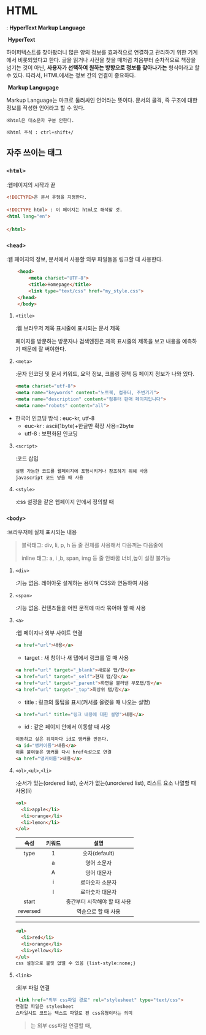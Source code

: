 # HTML

: **HyperText Markup Language**

​	<b>HyperText</b>

하이퍼텍스트를 찾아봤더니 많은 양의 정보를 효과적으로 연결하고 관리하기 위한 기계에서 비롯되었다고 한다. 글을 읽거나 사전을 찾을 때처럼 처음부터 순차적으로 책장을 넘기는 것이 아닌, **사용자가 선택하여 원하는 방향으로 정보를 찾아나가는** 형식이라고 할 수 있다. 따라서, HTML에서는 정보 간의 연결이 중요하다.

​	<strong>Markup Langugage</strong>

Markup Language는 마크로 둘러싸인 언어라는 뜻이다. 문서의 골격, 즉 구조에 대한 정보를 작성한 언어라고 할 수 있다.

`※html은 대소문자 구분 안한다.`

`※html 주석 : ctrl+shift+/`



## 자주 쓰이는 태그

### `<html>`

:웹페이지의 시작과 끝

```html
<!DOCTYPE>은 문서 유형을 지정한다.

<!DOCTYPE html> : 이 페이지는 html로 해석할 것.
<html lang="en">
    
</html>
```



### `<head>`

:웹 페이지의 정보, 문서에서 사용할 외부 파일들을 링크할 때 사용한다.

```html
    <head>
        <meta charset="UTF-8">
        <title>Homepage</title>
        <link type="text/css" href="my_style.css">
    </head>
    </body>
```

1. `<title>`

   :웹 브라우저 제목 표시줄에 표시되는 문서 제목

   페이지를 방문하는 방문자나 검색엔진은 제목 표시줄의 제목을 보고 내용을 예측하기 때문에 잘 써야한다.

2. `<meta>`

   :문자 인코딩 및 문서 키워드, 요약 정보, 크롤링 정책 등 페이지 정보가 나와 있다.

   ```html
   <meta charset="utf-8"> 
   <meta name="keywords" content="노트북, 컴퓨터, 주변기기">
   <meta name="description" content="컴퓨터 판매 페이지입니다">
   <meta name="robots" content="all">
   ```

* 한국어 인코딩 방식 : euc-kr, utf-8
  * euc-kr : ascii(1byte)+한글만 확장 사용=2byte
  * utf-8 : 보편화된 인코딩

3. `<script>`

   :코드 삽입

   ```
   실행 가능한 코드를 웹페이지에 포함시키거나 참조하기 위해 사용
   javascript 코드 넣을 때 사용
   ```

4. `<style>`

   :css 설정을 같은 웹페이지 안에서 정의할 때

   

   

### `<body>`

:브라우저에 실제 표시되는 내용

>블락태그: div, li, p, h 등 줄 전체를 사용해서 다음꺼는 다음줄에
>
>inline 태그: a, i ,b, span, img 등 줄 안바꿈 너비,높이 설정 불가능



1. `<div>` 

   :기능 없음. 레이아웃 설계하는 용이며 CSS와 연동하여 사용

   
   
2. `<span>`

   :기능 없음. 컨텐츠들을 어떤 문적에 따라 묶어야 할 때 사용

   

3. `<a>`

   :웹 페이지나 외부 사이트 연결

   ```html
   <a href="url">내용</a>
   ```

   * target : 새 창이나 새 탭에서 링크를 열 때 사용

   ```html
   <a href="url" target="_blank">새로운 탭/창</a>
   <a href="url" target="_self">현재 탭/창</a>
   <a href="url" target="_parent">화면을 불러낸 부모탭/창</a>
   <a href="url" target="_top">최상위 탭/창</a>
   ```

   * title : 링크의 툴팁을 표시(커서를 올렸을 때 나오는 설명)

   ```html
   <a href="url" title="링크 내용에 대한 설명">내용</a>
   ```

   * id : 같은 페이지 안에서 이동할 때 사용

   ```html
   이동하고 싶은 위치마다 id로 앵커를 만든다.
   <a id="앵커이름">내용</a>
   이름 붙여놓은 앵커를 다시 href속성으로 연결
   <a href="앵커이름">내용</a>
   ```

4. `<ol>`,`<ul>`,`<li>`

   :순서가 있는(ordered list), 순서가 없는(unordered list), 리스트 요소 나열할 때 사용(li)

   ```html
   <ol> 
     <li>apple</li>
     <li>orange</li>
     <li>lemon</li>
   </ol>
   ```

   |   속성   | 키워드 |             설명             |
   | :------: | :----: | :--------------------------: |
   |   type   |   1    |        숫자(default)         |
   |          |   a    |         영어 소문자          |
   |          |   A    |         영어 대문자          |
   |          |   i    |       로마숫자 소문자        |
   |          |   I    |       로마숫자 대문자        |
   |  start   |        | 중간부터 시작해야 할 때 사용 |
   | reversed |        |     역순으로 할 때 사용      |

   ----

   ```html
   <ul>
     <li>red</li>
     <li>orange</li>
     <li>yellow</li>
   </ul>
   css 설정으로 불릿 없앨 수 있음 {list-style:none;}
   ```

   

5. `<link>`

   :외부 파일 연결

   ```html
   <link href="외부 css파일 경로" rel="stylesheet" type="text/css">
   연결할 파일은 stylesheet
   스타일시트 코드는 텍스트 파일로 된 css유형이라는 의미
   ```

   > <link>는 외부 css파일 연결할 때,
   >
   > <style>은 css설정을 같은 웹페이지 안에서 정의할 때 사용 

   

6. `<img>`

   :이미지 삽입. 태그 하나당 1개의 이미지

   ```html
   <img src="이미지 경로">
   
   1. 이미지를 직접 다운로드한 뒤, 파일 경로를 삽입
   2. 다른 웹페이지의 이미지 주소를 복사해서 삽입
   ```

   * 속성

     ```html
     <img src="경로" width="100px"> 너비
     <img src="경로" height="100px"> 높이
     <img src="경로" alt="꽃"> 이미지를 설명하는 대체 텍스트 추가
     <img src="경로" title="자세히"> 툴팁(커서 올리면 나오는)
     <img src="경로" usemap=""> 이미지맵(하나의 이미지에 여러 개의 링크)
     ```

     

7. `<p>`

   :단락. 글의 정보를 정리하기 위하여 필수. 앞 뒤로 빈줄이 생긴다.

   

8. `<br>`

   :줄 바꿈

   

9. `<hn>`

   :제목. `<h1>`~`<h6>`까지  있다.  해당 내용에 대한 정보를 주는 것이기 때문에 다른 내용과 구별하여 사용.

   

10. `<i>` : <i>italic, 기울임</i>

    `<em>` : 내용의 강조를 위해 기울임 꼴로 표시하는 경우

    

11. `<b>` : <b>bold, 진하게</b>

    `<strong> `: <strong>중요한 내용 강조</strong>를 위해 진하게 표시하는 경우

    

12. `<iframe>`

    :웹 페이지 안에 외부 페이지 삽입할 때 사용

    ```html
    <iframe src="삽입할 페이지 주소"></iframe>
    ```

    | 속성     | 설명                       |
    | -------- | -------------------------- |
    | width    | 너비                       |
    | height   | 높이                       |
    | name     | 프레임의 이름              |
    | seamless | 테두리 없애기(속성값 없음) |

    * 유튜브 동영상 추가하려면 `공유`-`퍼가기`에서 복사
    * 위험할 수 있음 => sandbox 사용해서 삽입된 웹페이지의 스크립트 실행되지 않도록 한다.

    ```html
    <iframe src="https://내 페이지 주소" width="600" heigh="400"></iframe>
    
    <iframe width="400" height="250"
            src="https://youtu.be/yLU9VFQ3yM0"
            frameborder="0" allow="accelerometer; autoplay; 		encrypted-media; gyroscope; picture-in-picture"          allowfullscreen></iframe>
    
    <iframe src="iframe_src.html" frameborder="0" sandbox></iframe>
    ```

13. `<video>`

    * controls : 동영상 컨트롤 툴 보이게

    ```html
    <video width="500" controls>
    	<source src="video.mp4">	
    </video>
    ```

    

#### `<table>`

```html
<table>
    <thead>
    	<tr>
        	<th>표의 맨 윗줄 굴게 표시</th>
        </tr>
    </thead>
    <tbody>
        <tr>
        	<td>표의 데이터</td>
            <td rowspan="2"></td>두 행을 묶음(수직 방향)</td>
    		<!--가장 처음 데이터로 묶음-->
        </tr>
    </tbody>
	<tfoot>
		<tr>
        	<td>표의 맨 아래 부분</td>
            <td colspan="3">세 열을 묶음(수평 방향)</td>
        </tr>
	</tfoot>
</table>
```



#### `<form>`

:form 생성. 요소가 어러 개일 경우 `<ul>`로 묶어줄 수 있다.

`<fieldset>`을 사용하여 form 요소를 보기 쉽게 그룹으로 묶는다.

`<legend>`는 `<fieldset>`으로 나누어진 구역에 제목을 붙일 때 사용

| 속성   | 설명                                                         |
| ------ | ------------------------------------------------------------ |
| method | 전송 방식 선택                                               |
| name   | form을 식별하는 이름                                         |
| action | form을 전송할 서버 쪽의 script 파일 지정                     |
| target | action에서 지정한 script 파일이 현재 창이 아닌 다른 위치에 열리도록 지정 |

```html
<form name="profile" action="/action_page.php" method="get" 	autocomplete="on">
    <input type="text" name="id">
    <select>
        <option value="blue"></option>
    </select>
</form>
```



1. `<input>`

   :form의 요소 중 하나로 사용자가 정보를 입력하는 부분

   ```html
<input type="유형" 속성="속성값">
   ```

   | 속성         | 설명                                                         |
   | ------------ | ------------------------------------------------------------ |
   | readonly     | 읽기 전용 필드                                               |
   | placeholder  | 힌트 표시(필드 클릭시 내용 사라짐)                           |
   | autofocus    | 페이지를 열면 커서가 자동으로 가 있음                        |
   | autocomplete | 자동완성                                                     |
   | max/min      | 최대값과 최소값 지정                                         |
   | manLength    | 최대로 입력할 수 있는 문자 개수 지정                         |
   | step         | 숫자의 간격 설정(input이 date, datetime, datetime-local, month, week, time, number, range일 경우) |
   | required     | 필수 입력 필드 지정(빈칸이면 안 넘어감)                      |
   
   | 속성        | 키워드         | 설명                                                         |
   | ----------- | -------------- | ------------------------------------------------------------ |
   | type        | hidden         | 서버로 보내는 값들을 보내는 필드(사용자에게는 안보임)        |
   |             | text           | 텍스트 상자(한 줄)                                           |
   |             | search         | 검색상자                                                     |
   |             | tel            | 전화번호 입력 필드                                           |
   |             | url            | url 주소 입력                                                |
   |             | email          | 메일주소 입력                                                |
   |             | password       | 비밀번호 입력                                                |
   |             | number         | 숫자를 조절할 수 있는 화살표                                 |
   |             | range          | 숫자를 조절할 수 있는 슬라이드 막대                          |
   |             | color          | 색상표                                                       |
   |             | checkbox       | 체크박스(2개 이상 선택 가능)                                 |
   |             | radio          | 라디오 버튼(1개만 선택 가능)                                 |
   |             | datetime       | 국제 표준시(UTC)로 설정된 날짜와 시간(연, 월, 일 ,시 분, 초, 분할 초) |
   |             | datetime-local | 사용자 지역 기준 날짜와 시간(연, 월, 일 ,시 분, 초, 분할 초) |
   |             | date           | 연, 월 일                                                    |
   |             | month          | 연, 월                                                       |
   |             | week           | 연, 주                                                       |
   |             | time           | 시, 분, 초, 분할 초                                          |
   |             | file           | 파일 첨부 버튼                                               |
   |             | button         | 버튼을 만든다                                                |
   | button type | submit         | 서버전송 버튼<\br><button type="submit">전송</button>        |
   |             | image          | submit 대신 사용할 이미지                                    |
   |             | reset          | 리셋 버튼                                                    |
   
   ※참고 정리 : https://velog.io/@choiiis/HTMLCSS-form-%ED%83%9C%EA%B7%B8-%EC%A0%95%EB%A6%AC
   
   

----

**시멘틱 태그(semantic tag)**

:태그의 이름만 보고도 역할이나 위치를 이해하기 쉽도록

![image-20210123160946387](HTML.assets/image-20210123160946387.png)

* `<footer>` 

:제작 정보와 저작권 정보

* `<address>` 

: 사이트 제작자 정보, 연락처 정보

* `<header>`

: 사이트의 제목과 로고, 검색 창 등이 위치. 여러번 사용 가능

* `<nav>`

:문서 연결 링크

같은 사이트 안의 페이지나 다른 사이트의 페이지로 연결. 위치에 영향을 받지 않기 때문에 `<header>`나`<footer>` , 또는 `<aside>`에 포함시키거나 따로 사용할 수 있다.

* `<aside>` side bar

:본문 이외의 내용

블로그 양 옆의 광고나 링크 같은 사이드 바를 표시할 때 사용.

```
<section>과 <article>의 차이
<section>:맥락에 따라 주제별로 컨텐츠를 묶을 때 사용
<article>:독립된 내용의 실제 컨텐츠 내용들을 넣을 때 사용
<article>은 실제 내용들이 들어가고 <section>은 header, section, footer을 구분하기 위한 기능으로 사용
```

----

#### 엔티티 테이블(entity table)

:HTML 상에서 특수문자 쓸 때

| 화면에 표시 |      특수 기호      |    설명     |
| :---------: | :-----------------: | :---------: |
|    space    | `&nbsp;` , `&#32;`  |    여백     |
|             |       `&#09;`       |   수평 탭   |
|             |       `&#10;`       |   줄 삽입   |
|      !      |       `&#33;`       |             |
|      "      | `&#34;` , `&quot;`  |             |
|      #      |       `&#35;`       |             |
|      $      |       `&#36;`       |             |
|      %      |       `&#37;`       |             |
|      &      |  `&#38;` , `&amp;`  |             |
|      '      | `&#39;` , `&acute;` | 작은 따옴표 |
|      (      |       `&#40;`       |             |
|      )      |       `&#41;`       |             |
|      *      |       `&#42;`       |             |
|      +      |       `&#43;`       |   더하기    |
|      ,      |      `&#44;`,       |    쉼표     |
|      -      |       `&#45;`       |   hyphen    |
|      .      |       `&#46;`       |   마침표    |
|      /      |       `&#47;`       |             |
|     0-9     |    `&#48;-&#57;`    |             |
|      :      |       `&#58;`       |             |
|      ;      |       `&#59;`       |             |
|      <      |  `&#60;` , `&lt;`   |             |
|      =      |       `&#61;`       |             |
|      >      |  `&#62;` , `&gt;`   |             |
|     \|      |      `&#124;`       |             |



>**Can I Use 웹페이지**
>이 웹페이지를 통해 어떤 태그나 속성을 현재 쓸 수 있는지 여부에 대해서 알 수 있다.
>https://caniuse.com/